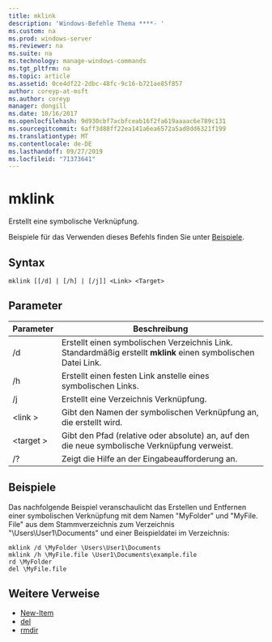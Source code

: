 ```yaml
---
title: mklink
description: 'Windows-Befehle Thema ****- '
ms.custom: na
ms.prod: windows-server
ms.reviewer: na
ms.suite: na
ms.technology: manage-windows-commands
ms.tgt_pltfrm: na
ms.topic: article
ms.assetid: 0ce4df22-2dbc-48fc-9c16-b721ae85f857
author: coreyp-at-msft
ms.author: coreyp
manager: dongill
ms.date: 10/16/2017
ms.openlocfilehash: 9d930cbf7acbfceab16f2fa619aaaac6e789c131
ms.sourcegitcommit: 6aff3d88ff22ea141a6ea6572a5ad8dd6321f199
ms.translationtype: MT
ms.contentlocale: de-DE
ms.lasthandoff: 09/27/2019
ms.locfileid: "71373641"
---
```

# <a name="mklink"></a>mklink
Erstellt eine symbolische Verknüpfung.

Beispiele für das Verwenden dieses Befehls finden Sie unter [Beispiele](#BKMK_examples).

## <a name="syntax"></a>Syntax

```
mklink [[/d] | [/h] | [/j]] <Link> <Target>
```

## <a name="parameters"></a>Parameter

|Parameter|Beschreibung|
|---------|-----------|
|/d|Erstellt einen symbolischen Verzeichnis Link. Standardmäßig erstellt **mklink** einen symbolischen Datei Link.|
|/h|Erstellt einen festen Link anstelle eines symbolischen Links.|
|/j|Erstellt eine Verzeichnis Verknüpfung.|
|\<link >|Gibt den Namen der symbolischen Verknüpfung an, die erstellt wird.|
|\<target >|Gibt den Pfad (relative oder absolute) an, auf den die neue symbolische Verknüpfung verweist.|
|/?|Zeigt die Hilfe an der Eingabeaufforderung an.|

## <a name="BKMK_examples"></a>Beispiele

Das nachfolgende Beispiel veranschaulicht das Erstellen und Entfernen einer symbolischen Verknüpfung mit dem Namen "MyFolder" und "MyFile. File" aus dem Stammverzeichnis zum Verzeichnis "\Users\User1\Documents" und einer Beispieldatei im Verzeichnis:
```
mklink /d \MyFolder \Users\User1\Documents
mklink /h \MyFile.file \User1\Documents\example.file
rd \MyFolder
del \MyFile.file
```
## <a name="additional-references"></a>Weitere Verweise
-   [New-Item](https://docs.microsoft.com/powershell/module/microsoft.powershell.management/new-item?view=powershell-6)
-   [del](https://docs.microsoft.com/windows-server/administration/windows-commands/del)
-   [rmdir](https://docs.microsoft.com/windows-server/administration/windows-commands/rd)
